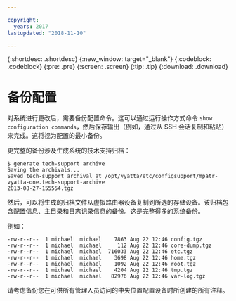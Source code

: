 ```yaml
---

copyright:
  years: 2017
lastupdated: "2018-11-10"

---
```


{:shortdesc: .shortdesc}
{:new_window: target="_blank"}
{:codeblock: .codeblock}
{:pre: .pre}
{:screen: .screen}
{:tip: .tip}
{:download: .download}

# 备份配置
对系统进行更改后，需要备份配置命令。这可以通过运行操作方式命令 `show configuration commands`，然后保存输出（例如，通过从 SSH 会话复制和粘贴）来完成。这将视为配置的最小备份。

更完整的备份涉及生成系统的技术支持归档： 

```
$ generate tech-support archive
Saving the archivals...
Saved tech-support archival at /opt/vyatta/etc/configsupport/mpatr-vyatta-one.tech-support-archive
2013-08-27-155554.tgz
```

然后，可以将生成的归档文件从虚拟路由器设备复制到所选的存储设备。该归档包含配置信息、主目录和日志记录信息的备份。这是完整得多的系统备份。 

例如：

```
-rw-r--r--  1 michael  michael    7863 Aug 22 12:46 config.tgz
-rw-r--r--  1 michael  michael     112 Aug 22 12:46 core-dump.tgz
-rw-r--r--  1 michael  michael  716033 Aug 22 12:46 etc.tgz
-rw-r--r--  1 michael  michael    3698 Aug 22 12:46 home.tgz
-rw-r--r--  1 michael  michael    1092 Aug 22 12:46 root.tgz
-rw-r--r--  1 michael  michael    4204 Aug 22 12:46 tmp.tgz
-rw-r--r--  1 michael  michael   82976 Aug 22 12:46 var-log.tgz
```

请考虑备份您在可供所有管理人员访问的中央位置配置设备时所创建的所有注释。
